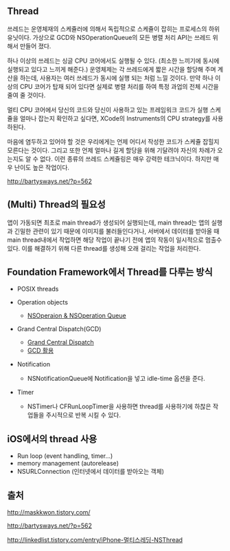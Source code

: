 ## Thread
쓰레드는 운영체재의 스케쥴러에 의해서 독립적으로 스케쥴이 잡히는 프로세스의 하위 유닛이다. 가상으로 GCD와 NSOperationQueue의 모든 병렬 처리 API는 쓰레드 위해서 만들어 졌다.

하나 이상의 쓰레드는 싱글 CPU 코어에서도 실행될 수 있다. (최소한 느끼기에 동시에 실행되고 있다고 느끼게 해준다.) 운영체제는 각 쓰레드에게 짧은 시간을 할당해 주며 계산을 하는데, 사용자는 여러 쓰레드가 동시에 실행 되는 처럼 느낄 것이다. 만약 하나 이상의 CPU 코어가 탑재 되어 있다면 실제로 병렬 처리를 하여 특정 과업의 전체 시간을 줄여 줄 것이다.

멀티 CPU 코어에서 당신의 코드와 당신이 사용하고 있는 프레임워크 코드가 실행 스케쥴을 얼마나 잡는지 확인하고 싶다면, XCode의 Instruments의 CPU strategy를 사용하된다.

마음에 염두하고 있어야 할 것은 우리에게는 언제 어디서 작성한 코드가 스케쥴 잡힐지 모른다는 것이다. 그리고 또한 언제 얼마나 길게 할당을 위해 기달려야 자신의 차례가 오는지도 알 수 없다. 이런 종류의 쓰레드 스케쥴링은 매우 강력한 테크닉이다. 하지만 매우 난이도 높은 작업이다.

http://bartysways.net/?p=562

## (Multi) Thread의 필요성
앱이 가동되면 최초로 main thread가 생성되어 실행되는데,
main thread는 앱의 실행과 긴밀한 관련이 있기 때문에 이미지를 불러들인다거나, 서버에서 데이터를 받아올 때 main thread내에서 작업하면 해당 작업이 끝나기 전에 앱의 작동이 일시적으로 멈출수 있다.
이를 해결하기 위해 다른 thread를 생성해 오래 걸리는 작업을 처리한다.



## Foundation Framework에서 Thread를 다루는 방식
- POSIX threads

- Operation objects
  - [NSOperaion & NSOperation Queue](http://maskkwon.tistory.com/206)

- Grand Central Dispatch(GCD)
  - [Grand Central Dispatch](http://maskkwon.tistory.com/159)
  - [GCD 활용](https://outofbedlam.github.io/swift/2016/05/11/GCD/)

- Notification
  - NSNotificationQueue에 Notification을 넣고 idle-time 옵션을 준다.

- Timer
  - NSTimer나 CFRunLoopTimer을 사용하면 thread를 사용하기에 하찮은 작업들을 주시적으로 반복 시킬 수 있다.

## iOS에서의 thread 사용

  - Run loop (event handling, timer...)
  - memory management (autorelease)
  - NSURLConnection (인터넷에서 데이터를 받아오는 객체)

## 출처
http://maskkwon.tistory.com/

http://bartysways.net/?p=562

http://linkedlist.tistory.com/entry/iPhone-멀티스레딩-NSThread
